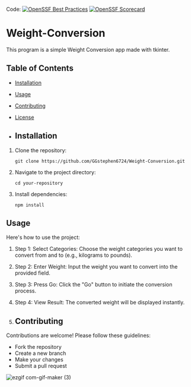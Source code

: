 
Code: [![OpenSSF Best Practices](https://www.bestpractices.dev/projects/8599/badge)](https://www.bestpractices.dev/projects/8599) [![OpenSSF Scorecard](https://api.securityscorecards.dev/projects/github.com/{owner}/{repo}/badge)](https://securityscorecards.dev/viewer/?uri=github.com/{GGstephen6724}/{Weight-Conversion})

# Weight-Conversion
This program is a simple Weight Conversion app made with tkinter. 

## Table of Contents

- [Installation](#installation)
- [Usage](#usage)
- [Contributing](#contributing)
- [License](#license)

- ## Installation

1. Clone the repository:
   ```
   git clone https://github.com/GGstephen6724/Weight-Conversion.git
   ```
2. Navigate to the project directory:
   ```
   cd your-repository
   ```
3. Install dependencies:
   ```
   npm install
   ```

## Usage

Here's how to use the project:

1. Step 1: Select Categories: Choose the weight categories you want to convert from and to (e.g., kilograms to pounds).
2. Step 2: Enter Weight: Input the weight you want to convert into the provided field.
3. Step 3: Press Go: Click the "Go" button to initiate the conversion process.
4. Step 4: View Result: The converted weight will be displayed instantly.

5. ## Contributing

Contributions are welcome! Please follow these guidelines:

- Fork the repository
- Create a new branch
- Make your changes
- Submit a pull request


![ezgif com-gif-maker (3)](https://user-images.githubusercontent.com/92836017/175224415-c7cef131-d8ff-41c2-81dc-5eecee6f48db.gif)
